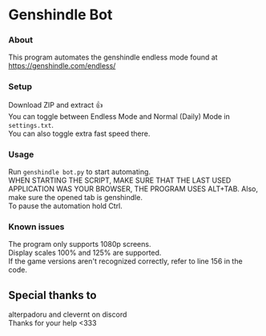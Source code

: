 # Genshindle Bot
### About
This program automates the genshindle endless mode found at https://genshindle.com/endless/

### Setup
Download ZIP and extract 👍 \
You can toggle between Endless Mode and Normal (Daily) Mode in `settings.txt`. \
You can also toggle extra fast speed there.

### Usage
Run `genshindle bot.py` to start automating. \
WHEN STARTING THE SCRIPT, MAKE SURE THAT THE LAST USED APPLICATION WAS YOUR BROWSER, THE PROGRAM USES ALT+TAB. Also, make sure the opened tab is genshindle. \
To pause the automation hold Ctrl.

### Known issues
The program only supports 1080p screens. \
Display scales 100% and 125% are supported. \
If the game versions aren't recognized correctly, refer to line 156 in the code.

## Special thanks to
alterpadoru and clevernt on discord \
Thanks for your help <333
